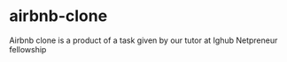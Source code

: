 # airbnb-clone
Airbnb clone is a product of a task given by our tutor at Ighub Netpreneur fellowship
